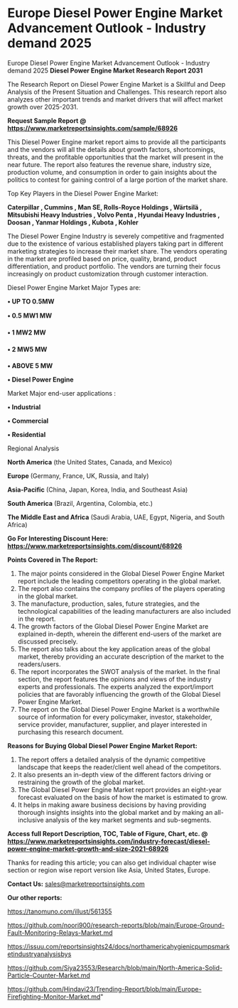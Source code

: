 # Europe Diesel Power Engine Market Advancement Outlook - Industry demand 2025
 Europe Diesel Power Engine Market Advancement Outlook - Industry demand 2025
<strong>Diesel Power Engine Market Research Report 2031</strong>

The Research Report on Diesel Power Engine Market is a Skillful and Deep Analysis of the Present Situation and Challenges. This research report also analyzes other important trends and market drivers that will affect market growth over 2025-2031.

<strong>Request Sample Report @ <a href=https://www.marketreportsinsights.com/sample/68926>https://www.marketreportsinsights.com/sample/68926</a></strong>

This Diesel Power Engine market report aims to provide all the participants and the vendors will all the details about growth factors, shortcomings, threats, and the profitable opportunities that the market will present in the near future. The report also features the revenue share, industry size, production volume, and consumption in order to gain insights about the politics to contest for gaining control of a large portion of the market share.

Top Key Players in the Diesel Power Engine Market:

<strong>Caterpillar , Cummins , Man SE, Rolls-Royce Holdings , Wärtsilä , Mitsubishi Heavy Industries , Volvo Penta , Hyundai Heavy Industries , Doosan , Yanmar Holdings , Kubota , Kohler</strong>

The Diesel Power Engine Industry is severely competitive and fragmented due to the existence of various established players taking part in different marketing strategies to increase their market share. The vendors operating in the market are profiled based on price, quality, brand, product differentiation, and product portfolio. The vendors are turning their focus increasingly on product customization through customer interaction.

Diesel Power Engine Market Major Types are:

<strong>• UP TO 0.5MW

• 0.5 MW1 MW

• 1 MW2 MW

• 2 MW5 MW

• ABOVE 5 MW

• Diesel Power Engine</strong>

Market Major end-user applications :

<strong>• Industrial

• Commercial

• Residential</strong>

Regional Analysis

</u><strong><b>North America</b></strong> (the United States, Canada, and Mexico)

<strong><b>Europe </b></strong>(Germany, France, UK, Russia, and Italy)

<strong><b>Asia-Pacific</b></strong> (China, Japan, Korea, India, and Southeast Asia)

<strong><b>South America</b></strong> (Brazil, Argentina, Colombia, etc.)

<strong><b>The Middle East and Africa</b></strong> (Saudi Arabia, UAE, Egypt, Nigeria, and South Africa)

<strong>Go For Interesting Discount Here: <a href=https://www.marketreportsinsights.com/discount/68926>https://www.marketreportsinsights.com/discount/68926</a></strong>

<strong>Points Covered in The Report:</strong>
<ol>
  <li>The major points considered in the Global Diesel Power Engine Market report include the leading competitors operating in the global market.</li>
  <li>The report also contains the company profiles of the players operating in the global market.</li>
  <li>The manufacture, production, sales, future strategies, and the technological capabilities of the leading manufacturers are also included in the report.</li>
  <li>The growth factors of the Global Diesel Power Engine Market are explained in-depth, wherein the different end-users of the market are discussed precisely.</li>
  <li>The report also talks about the key application areas of the global market, thereby providing an accurate description of the market to the readers/users.</li>
  <li>The report incorporates the SWOT analysis of the market. In the final section, the report features the opinions and views of the industry experts and professionals. The experts analyzed the export/import policies that are favorably influencing the growth of the Global Diesel Power Engine Market.</li>
  <li>The report on the Global Diesel Power Engine Market is a worthwhile source of information for every policymaker, investor, stakeholder, service provider, manufacturer, supplier, and player interested in purchasing this research document.</li>
</ol>
<strong>Reasons for Buying Global Diesel Power Engine Market Report:</strong>

<ol>
  <li>The report offers a detailed analysis of the dynamic competitive landscape that keeps the reader/client well ahead of the competitors.</li>
  <li>It also presents an in-depth view of the different factors driving or restraining the growth of the global market.</li>
  <li>The Global Diesel Power Engine Market report provides an eight-year forecast evaluated on the basis of how the market is estimated to grow.</li>
  <li>It helps in making aware business decisions by having providing thorough insights insights into the global market and by making an all-inclusive analysis of the key market segments and sub-segments.</li>
</ol>
<strong>Access full Report Description, TOC, Table of Figure, Chart, etc. @ <a href=https://www.marketreportsinsights.com/industry-forecast/diesel-power-engine-market-growth-and-size-2021-68926>https://www.marketreportsinsights.com/industry-forecast/diesel-power-engine-market-growth-and-size-2021-68926</a></strong>


Thanks for reading this article; you can also get individual chapter wise section or region wise report version like Asia, United States, Europe.

<strong>Contact Us:</strong>
sales@marketreportsinsights.com

<strong>Our other reports:</strong>

<a href=https://tanomuno.com/illust/561355>https://tanomuno.com/illust/561355</a>

<a href=https://github.com/noori900/research-reports/blob/main/Europe-Ground-Fault-Monitoring-Relays-Market.md>https://github.com/noori900/research-reports/blob/main/Europe-Ground-Fault-Monitoring-Relays-Market.md</a>

<a href=https://issuu.com/reportsinsights24/docs/northamericahygienicpumpsmarketindustryanalysisbys>https://issuu.com/reportsinsights24/docs/northamericahygienicpumpsmarketindustryanalysisbys</a>

<a href=https://github.com/Siya23553/Research/blob/main/North-America-Solid-Particle-Counter-Market.md>https://github.com/Siya23553/Research/blob/main/North-America-Solid-Particle-Counter-Market.md</a>

<a href=https://github.com/Hindavi23/Trending-Report/blob/main/Europe-Firefighting-Monitor-Market.md>https://github.com/Hindavi23/Trending-Report/blob/main/Europe-Firefighting-Monitor-Market.md</a>"
